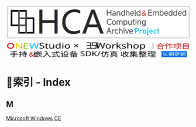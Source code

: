 <div align="center">
 
<img alt="LOGO" src="https://raw.githubusercontent.com/Inter1006/Handheld-Embedded-Emulator-Collection/resources/logopng.png" width="505" height="94" /><br />
<img alt="LOGO" src="https://raw.githubusercontent.com/Inter1006/Handheld-Embedded-Emulator-Collection/resources/HCA_down.svg" width="600" height="51" /><br />

<!--[![LICENSE](https://img.shields.io/badge/LICENSE-GNU_GPL3.0-green.svg)](https://github.com/Inter1006/Handheld-Embedded-Emulator-Collection/blob/main/LICENSE)<br />-->
<!--![ver](https://img.shields.io/badge/Last_update-2024/07/23-blue.svg)<br />-->

</div>

# 📝索引 - Index
## M
[Microsoft Windows CE](https://inter1006.github.io/Handheld-Embedded-Emulator-Collection/Library/Microsoft%20Windows%20CE/Index)<br />

